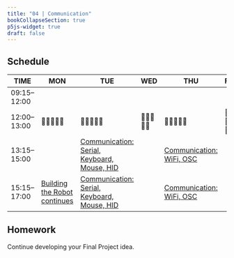 ```yaml
---
title: "04 | Communication"
bookCollapseSection: true
p5js-widget: true
draft: false
---
```


## Schedule

| TIME | MON | TUE | WED | THU | FRI |
| --- | --- | --- | --- | --- | --- |
| 09:15–12:00 |  |  |  |  |  |
| 12:00–13:00| 🥗🍜🍱🍝🍕 | 🥗🍜🍱🍝🍕 | 🥗🍜🍱🍝🍕 | 🥗🍜🍱🍝🍕 | 🥗🍜🍱🍝🍕 |
| 13:15–15:00 |  | [Communication: Serial, Keyboard, Mouse, HID](./lesson-01) |  | [Communication: WiFi, OSC](./lesson-02) |  |
| 15:15–17:00 | [Building the Robot continues](./lecture) | [Communication: Serial, Keyboard, Mouse, HID](./lesson-01) |  | [Communication: WiFi, OSC](./week-04/lesson-02) |  |

## Homework

Continue developing your Final Project idea.